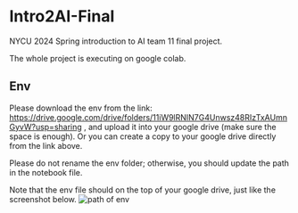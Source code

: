 # Intro2AI-Final
NYCU 2024 Spring introduction to AI team 11 final project.

The whole project is executing on google colab.

## Env
Please download the env from the link: https://drive.google.com/drive/folders/11iW9lRNIN7G4Unwsz48RIzTxAUmnGyvW?usp=sharing
, and upload it into your google drive (make sure the space is enough).
Or you can create a copy to your google drive directly from the link above.

Please do not rename the env folder; otherwise, you should update the path in the notebook file.

Note that the env file should on the top of your google drive, just like the screenshot below.
![path of env](https://github.com/Randyflourish/Intro2AI-Final/assets/94216844/e33b33b7-3a5e-4397-9ee8-bd387fd2e566)
